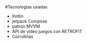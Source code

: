 #Tecnologias usadas
- Kotlin
- jetpack Compose
- patron MVVM
- API de video juegos con RETROFIT
- Corrutinas
  
